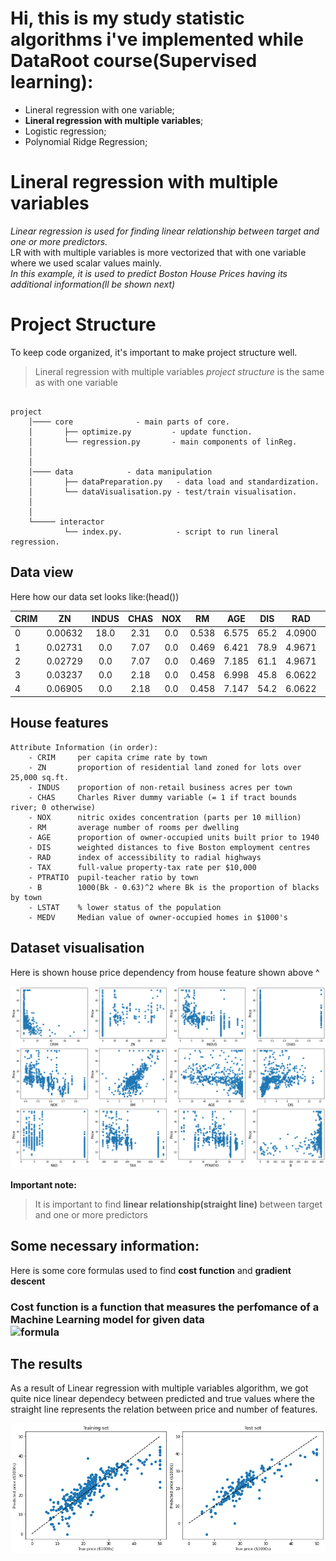 # Hi, this is my study statistic algorithms i've implemented while DataRoot course(Supervised learning):

+ Lineral regression with one variable;
+ **Lineral regression with multiple variables**;
+ Logistic regression;
+ Polynomial Ridge Regression;


# Lineral regression with multiple variables

*Linear regression is used for finding linear relationship between target and one or more predictors.*<br/>
LR with with multiple variables is more vectorized that with one variable where we used scalar values mainly.<br/>
*In this example, it is used to predict *Boston House Prices* having its additional information(ll be shown next)*

# Project Structure

To keep code organized, it's important to make project structure well.
>Lineral regression with multiple variables *project structure* is the same as with one variable

```

project
    │──── core              - main parts of core. 
    │       ├── optimize.py         - update function.
    │       └── regression.py       - main components of linReg.
    │   
    │   
    │──── data            - data manipulation
    │       ├── dataPreparation.py   - data load and standardization.
    │       └── dataVisualisation.py - test/train visualisation.
    │
    │
    └───── interactor             
            └── index.py.            - script to run lineral regression.

```


## Data view

Here how our data set looks like:(head())

 |	CRIM   | ZN  |INDUS  |CHAS |NOX |RM |AGE  |DIS  |RAD  |TAX  |PTRATIO |B     |LSTAT |
 |---------|:---:|:-----:|:---:|:--:|:-:|:---:|:---:|:---:|:---:|:------:|:----:|-----:|
0|	0.00632|	18.0|	2.31|	0.0|	0.538|	6.575|	65.2|	4.0900|	1.0|  296.0 |15.3   |396.90|	4.98|
1|	0.02731|	0.0 |	7.07|	0.0|	0.469|	6.421|	78.9|	4.9671|	2.0|  242.0	|17.8	|396.90|	9.14|
2|	0.02729|	0.0 |	7.07|	0.0|	0.469|	7.185|	61.1|	4.9671|	2.0|  242.0	|17.8	|392.83|	4.03|
3|	0.03237|	0.0 |	2.18|	0.0|	0.458|	6.998|	45.8|	6.0622|	3.0|  222.0	|18.7	|394.63|	2.94|
4|	0.06905|	0.0|	2.18|	0.0|	0.458|	7.147|	54.2|	6.0622|	3.0|  222.0	|18.7	|396.90|	5.33|


## House features

```
Attribute Information (in order):
    - CRIM     per capita crime rate by town
    - ZN       proportion of residential land zoned for lots over 25,000 sq.ft.
    - INDUS    proportion of non-retail business acres per town
    - CHAS     Charles River dummy variable (= 1 if tract bounds river; 0 otherwise)
    - NOX      nitric oxides concentration (parts per 10 million)
    - RM       average number of rooms per dwelling
    - AGE      proportion of owner-occupied units built prior to 1940
    - DIS      weighted distances to five Boston employment centres
    - RAD      index of accessibility to radial highways
    - TAX      full-value property-tax rate per $10,000
    - PTRATIO  pupil-teacher ratio by town
    - B        1000(Bk - 0.63)^2 where Bk is the proportion of blacks by town
    - LSTAT    % lower status of the population
    - MEDV     Median value of owner-occupied homes in $1000's

```
## Dataset visualisation

Here is shown house price dependency from house feature shown above ^

![alt text](media/DataVisualisation.png ":)")​

**Important note:**
>  It is important to find **linear relationship(straight line)** between target and one or more predictors

## Some necessary information: 
Here is some core formulas used to find **cost function** and **gradient descent**<br/>

### Cost function is a function that measures the perfomance of a Machine Learning model for given data<br/> ![formula](https://render.githubusercontent.com/render/math?math=J=\frac{1}{2m}*\Sigma(h^{i}%20-%20y^{i})^{2})




## The results

As a result of Linear regression with multiple variables algorithm, we got quite nice linear dependecy between predicted and true values
where the straight line represents the relation between price and number of features.

![alt text](media/Result.png ":)")​